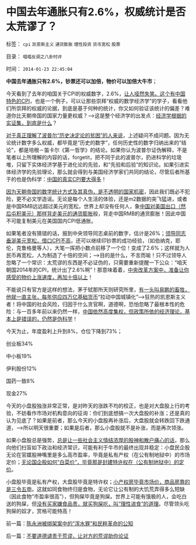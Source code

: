 # 中国去年通胀只有2.6%，权威统计是否太荒谬了？

标签： `cpi` `凯恩斯主义` `通货膨胀` `理性投资` `货币宽松` `股票` 

目录： `唱唱反调之八卦时评`

时间： `2014-01-23 22:45:04`

**中国去年通胀只有2.6%，钞票还可以加倍，物价可以加倍大牛市**；

今天看到了去年的咱国关于CPI的权威数字，2.6%，[让人哑然失笑。这个有中国特色的CPI](../../../2010/1/3/千万倍的荒谬能造就真理吗.md)，也是一个例子，可以让那些崇拜“权威的数学经济学”的学子，看看他们所崇拜的权威的论据，到底是基于何种的统计，你又如何验证该统计的偏差？难道你比天朝帝国的国家力量更权威？——>这是整个经济学的出发点：[经济学根据的实证集，到底是什么](../../../2009/12/14/经济学科学的实证集是什么？.md)？

[对于真正理解了波普尔“历史决定论的贫困”的人来说](../../../2011/2/14/德国历史学派和《历史决定论的贫困》.md)，上述疑问不成问题。因为无论统计数字多么权威，都毕竟是“历史的数字”，任何历史性的数字归纳出来的“结论”，都是培根－笛卡尔《第一哲学》的结论。如果你认为波普尔证伪解释，不是笔者以上所理解的内容的话，forgetit，把不同于此的波普尔，扔进科学的垃圾堆，只留下实体经济学基于进化论的先验，和“先验和后验”的知识论。如果引进实体经济学的先验理论，那么就会得到与美国经济学家们共同的结论，尽管后者所基于的也是伪科学：[中国的真实CPI要大得多](../../../2010/3/13/中国特色的货币主义到了尽头.md)！

[因为天朝帝国的数字统计方式及其真伪，是不透明的国家机密](../../../2009/9/9/交易成本理论看最优化途径.md)，因此我们既必不犯险，更不必文学造谣。无论是每个人生活的体验，还是m2数据的突飞猛进，或者是中国RMB远远超过美元的宽松，世界上却没有任何人，象[中国对美国出口（然后屯积美元）那样背走美元的通货膨胀](../../../2007/11/26/中国以超出历史所有战争损失的代价背走了世界通胀.md)般，背走中国RMB的通货膨胀！因此中国不可能复制美元在美国国内CPI低通胀。

如果笔者没有猜错的话，报到中央领导同志桌前的数字，估计是26%；[领导同志垂涎美元宽松，借口CPI不高](../../../2014/1/18/凯恩斯主义的庄托，如清议，钮文新，但斌等股神；.md)，还可以继续印钞票的成功经验，（如伯纳克，耶伦，克鲁格曼等人），大笔一挥把小数点前移了一个位！变成了2.6%；这样就为人民币再宽松，人为制造了十倍的空间；——>目的是什么，不言而喻！只不过领导人忽略了一个常识：太荒谬的东西是不必证伪的，只需要重新提醒一下公众：“咱天朝国2014年的CPI，统计出了2.6%啊”！那意味着着，[中央改革方案中，准备让你感受的物价上涨速度，再加十倍以上](../../../2011/12/24/凯恩斯主义经济增长，减少失业，GDP和物价上涨的数学玄妙.md)！

不能说只有官方是这样的想法，茅于轼那所天则研究所里，[有一头叫易鹏的畜牲，他就一直主张，每年供应四万亿基础货币](http://blog.sina.com.cn/s/blog_5e1adb710102egcs.html)“拉动中国城镇化”——>狂热的凯恩斯主义者！将中国的社会风险，归因于什么贪官啊，道德啊，恐怕忽略了最根本性的危险：与一百多年前以来仍然一样，[中国依然高度集权，但政策所依的经济理论，基本上是错误的，仍然是伪科学](../../../2009/5/9/马列原始理论的错误为什么150年不得纠正？.md)！

今天为止，年度盈利上升到8%，仓位下降到73%；

创业板34%

中小板19%

伊利股份12%

国药一致8%

现金27%

今天的小盘股独涨非常正常，是对昨天的涨跌不均的校正，也是对大盘股上行的考验，不妨看作市场对机构意向的征询：你们到底想搞一次大盘股的补涨；还是真的认为见底了？如果是前者，那么今天的小盘股再补涨后，大盘股就会转跌回下跌通道，——>所以明天很重要；如果是后者，那么小盘股就不是补涨，而是再次领涨。

如果小盘股总是强势，[总是让一些社会主义情结浓厚的股神和散户痛心的话](../../../2014/1/21/愚民呐喊“市场经济乱象啊！中央为什么还不管？”.md)，那么向他们扫盲如下政治和经济常识，可能有利于牛市的最终出现并稳定：小盘民企股无论在官媒股神嘴里是多么高市盈率，毕竟是私有产权（在公有制地狱中）的市场定价；[无论国企股如何“白菜价”，毕竟那是封建特许权在（公有制地狱中）的定价](../../../2013/12/25/从中世纪的特许权,理解小盘民企的牛市，预知国企蓝筹最终必定归零.md)。

小盘股毕竟是私有产权，大盘股毕竟是特许权；[小产权房毕竟市场价，商品房靠的是三令五申](../../../2014/1/8/小产权房是私有产权，已经终结了高房价所有合法理由.md)。这就如同食物终归是食物，无论它让公有制的大饥荒弄得多么短缺（因此食物“市盈率很高”），但狗屎毕竟是狗屎。世界上可能有饿极的人，会吃白送的狗屎，但[没有买家嫌食品贵，就买狗屎吃，叫“理性进食”的道理](../../../2008/9/20/理性投资无关大小盘.md)。尽管领头吃狗屎的奴才，赏格可能特高！



前一篇：[陈永洲被绑架案中的“浑水罪”和民粹革命的公知](../../../2014/1/23/陈永洲被绑架案中的“浑水罪”和民粹革命的公知.md)

后一篇：[不要道德谴责于荒谬，让对方的荒谬助你论证](../../../2014/1/24/不要道德谴责于荒谬，让对方的荒谬助你论证.md)